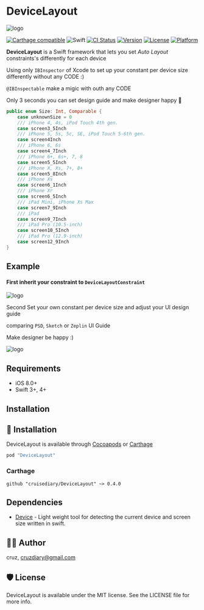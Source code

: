 # DeviceLayout

![logo](README/logo.png)

[![Carthage compatible](https://img.shields.io/badge/Carthage-compatible-4BC51D.svg?style=flat)](https://github.com/cruisediary/DeviceLayout)
![Swift](https://img.shields.io/badge/Swift-4.2-orange.svg)
[![CI Status](http://img.shields.io/travis/cruisediary/DeviceLayout.svg?style=flat)](https://travis-ci.org/cruisediary/DeviceLayout)
[![Version](https://img.shields.io/cocoapods/v/DeviceLayout.svg?style=flat)](http://cocoapods.org/pods/DeviceLayout)
[![License](https://img.shields.io/cocoapods/l/DeviceLayout.svg?style=flat)](http://cocoapods.org/pods/DeviceLayout)
[![Platform](https://img.shields.io/cocoapods/p/DeviceLayout.svg?style=flat)](http://cocoapods.org/pods/DeviceLayout)

**DeviceLayout** is a Swift framework that lets you set *Auto Layout* constraints's differently for each device

Using only `IBInspector` of Xcode to set up your constant per device size differently without any CODE :)

`@IBInspectable` make a migic with outh any CODE

Only 3 seconds you can set design guide and make designer happy  🚀

```swift
public enum Size: Int, Comparable {
    case unknownSize = 0
    /// iPhone 4, 4s, iPod Touch 4th gen.
    case screen3_5Inch
    /// iPhone 5, 5s, 5c, SE, iPod Touch 5-6th gen.
    case screen4Inch
    /// iPhone 6, 6s
    case screen4_7Inch
    /// iPhone 6+, 6s+, 7, 8
    case screen5_5Inch
    /// iPhone X, Xs, 7+, 8+
    case screen5_8Inch
    /// iPhone Xs
    case screen6_1Inch
    /// iPhone Xr
    case screen6_5Inch
    /// iPad Mini, iPhone Xs Max
    case screen7_9Inch
    /// iPad
    case screen9_7Inch
    /// iPad Pro (10.5-inch)
    case screen10_5Inch
    /// iPad Pro (12.9-inch)
    case screen12_9Inch
}
```

## Example

#### First inherit your constraint to `DeviceLayoutConstraint`

![logo](README/screenshot1.png)

Second Set your own constant per device size and adjust your UI design guide

comparing `PSD`, `Sketch` or `Zeplin` UI Guide

Make designer be happy :)

![logo](README/screenshot2.png)

## Requirements
- iOS 8.0+
- Swift 3+, 4+

## Installation

## 📲 Installation
DeviceLayout is available through [Cocoapods](http://cocoapods.org) or [Carthage](https://github.com/Carthage/Carthage)

```ruby
pod "DeviceLayout"
```

### Carthage
```
github "cruisediary/DeviceLayout" ~> 0.4.0
```

## Dependencies
* [Device](https://github.com/Ekhoo/Device) - Light weight tool for detecting the current device and screen size written in swift.

## 👨‍💻 Author

cruz, cruzdiary@gmail.com

## 🛡 License

DeviceLayout is available under the MIT license. See the LICENSE file for more info.
